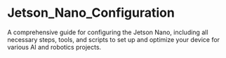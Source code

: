 # Jetson_Nano_Configuration
A comprehensive guide for configuring the Jetson Nano, including all necessary steps, tools, and scripts to set up and optimize your device for various AI and robotics projects.

